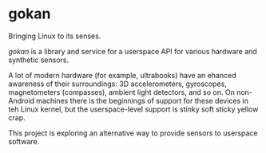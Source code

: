 gokan
=====

Bringing Linux to its senses.

*gokan* is a library and service for a userspace API for various hardware and synthetic sensors.

A lot of modern hardware (for example, ultrabooks) have an ehanced awareness of their surroundings:
3D accelerometers, gyroscopes, magnetometers (compasses), ambient light detectors, and so on.  On non-Android machines
there is the beginnings of support for these devices in teh Linux kernel, but the userspace-level support is
stinky soft sticky yellow crap.

This project is exploring an alternative way to provide sensors to userspace software.
